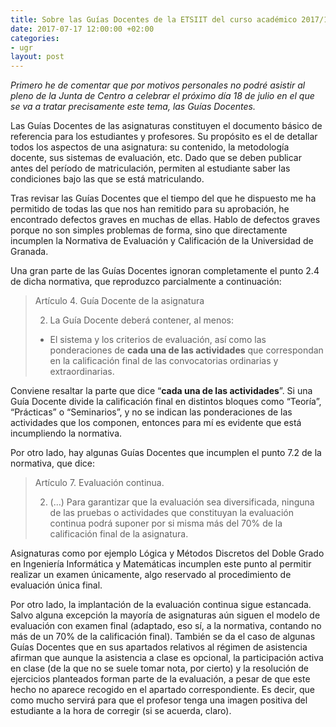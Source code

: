 ```yaml
---
title: Sobre las Guías Docentes de la ETSIIT del curso académico 2017/18
date: 2017-07-17 12:00:00 +02:00
categories:
- ugr
layout: post
---
```


*Primero he de comentar que por motivos personales no podré asistir al pleno de la Junta de Centro a celebrar el próximo día 18 de julio en el que se va a tratar precisamente este tema, las Guías Docentes.*

Las Guías Docentes de las asignaturas constituyen el documento básico de referencia para los estudiantes y profesores. Su propósito es el de detallar todos los aspectos de una asignatura: su contenido, la metodología docente, sus sistemas de evaluación, etc. Dado que se deben publicar antes del período de matriculación, permiten al estudiante saber las condiciones bajo las que se está matriculando.

Tras revisar las Guías Docentes que el tiempo del que he dispuesto me ha permitido de todas las que nos han remitido para su aprobación, he encontrado defectos graves en muchas de ellas. Hablo de defectos graves porque no son simples problemas de forma, sino que directamente incumplen la Normativa de Evaluación y Calificación de la Universidad de Granada.

Una gran parte de las Guías Docentes ignoran completamente el punto 2.4 de dicha normativa, que reproduzco parcialmente a continuación:

> Artículo 4. Guía Docente de la asignatura
>
> 2. La Guía Docente deberá contener, al menos:
>
>   - El sistema y los criterios de evaluación, así como las ponderaciones de **cada una de las actividades** que correspondan en la calificación final de las convocatorias ordinarias y extraordinarias.

Conviene resaltar la parte que dice “**cada una de las actividades**”. Si una Guía Docente divide la calificación final en distintos bloques como “Teoría”, “Prácticas” o “Seminarios”, y no se indican las ponderaciones de las actividades que los componen, entonces para mí es evidente que está incumpliendo la normativa.

Por otro lado, hay algunas Guías Docentes que incumplen el punto 7.2 de la normativa, que dice:

> Artículo 7. Evaluación continua.
>
> 2. (...) Para garantizar que la evaluación sea diversificada, ninguna de las pruebas o actividades que constituyan la evaluación continua podrá suponer por si misma más del 70% de la calificación final de la asignatura.

Asignaturas como por ejemplo Lógica y Métodos Discretos del Doble Grado en Ingeniería Informática y Matemáticas incumplen este punto al permitir realizar un examen únicamente, algo reservado al procedimiento de evaluación única final.

Por otro lado, la implantación de la evaluación continua sigue estancada. Salvo alguna excepción la mayoría de asignaturas aún siguen el modelo de evaluación con examen final (adaptado, eso sí, a la normativa, contando no más de un 70% de la calificación final). También se da el caso de algunas Guías Docentes que en sus apartados relativos al régimen de asistencia afirman que aunque la asistencia a clase es opcional, la participación activa en clase (de la que no se suele tomar nota, por cierto) y la resolución de ejercicios planteados forman parte de la evaluación, a pesar de que este hecho no aparece recogido en el apartado correspondiente. Es decir, que como mucho servirá para que el profesor tenga una imagen positiva del estudiante a la hora de corregir (si se acuerda, claro).
